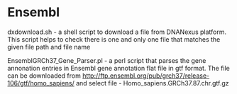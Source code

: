 # Ensembl
dxdownload.sh - a shell script to download a file from DNANexus platform. This script helps to check there is one and only one file that matches the given file path and file name


EnsemblGRCh37_Gene_Parser.pl - a perl script that parses the gene annonation entries in Ensembl gene annotation flat file in gtf format. The file can be downloaded from http://ftp.ensembl.org/pub/grch37/release-106/gtf/homo_sapiens/ and select file - Homo_sapiens.GRCh37.87.chr.gtf.gz 
